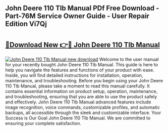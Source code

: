 ## John Deere 110 Tlb Manual PDf Free Download - Part-76M Service Owner Guide - User Repair Edition Vi7Qj

# <h2><a href="http://bc89905.oget.top/?id=John+Deere+110+Tlb+Manual">🔗Download New 👉🔴 John Deere 110 Tlb Manual</a></h2>

[![John Deere 110 Tlb Manual new download](https://i.imgur.com/5g1atiW.png)](http://bc89905.oget.top/?id=John+Deere+110+Tlb+Manual)
Welcome to the user manual for your recently bought John Deere 110 Tlb Manual. This guide is here to help you navigate the features and functions of your product with ease. Inside, you will find detailed instructions for installation, operation, maintenance, and troubleshooting. Before you begin using your John Deere 110 Tlb Manual, please take a moment to read this manual carefully. It contains essential information on product setup, operation, maintenance, and troubleshooting, ensuring that you are able to use the product safely and effectively. John Deere 110 Tlb Manual advanced features include image recognition, voice commands, customizable profiles, and automatic backups, all accessible through the sleek and customizable interface. Your Success is Our Goal John Deere 110 Tlb Manual. We are committed to ensuring your complete satisfaction.
